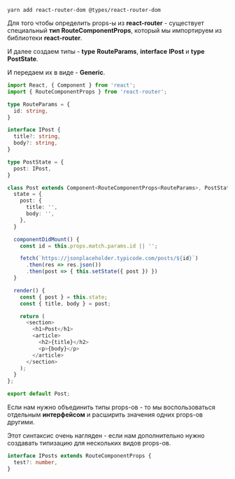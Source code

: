   

```Plain
yarn add react-router-dom @types/react-router-dom
```

Для того чтобы определить props-ы из **react-router** - существует специальный **тип RouteComponentProps**, который мы импортируем из библиотеки **react-router**.

И далее создаем типы - **type** **RouteParams**, **interface** **IPost** и **type** **PostState**.

И передаем их в виде - **Generic**.

```TypeScript
import React, { Component } from 'react';
import { RouteComponentProps } from 'react-router';

type RouteParams = {
  id: string,
}

interface IPost {
  title?: string,
  body?: string,
}

type PostState = {
  post: IPost,
}

class Post extends Component<RouteComponentProps<RouteParams>, PostState> {
  state = {
    post: {
      title: '',
      body: '',
    },
  }

  componentDidMount() {
    const id = this.props.match.params.id || '';

    fetch(`https://jsonplaceholder.typicode.com/posts/${id}`)
      .then(res => res.json())
      .then(post => { this.setState({ post }) })
  }

  render() {
    const { post } = this.state;
    const { title, body } = post;

    return (
      <section>
        <h1>Post</h1>
        <article>
          <h2>{title}</h2>
          <p>{body}</p>
        </article>
      </section>
    );
  }
};

export default Post;
```

Если нам нужно объединить типы props-ов - то мы воспользоваться отдельным **интерфейсом** и расширить значения одних props-ов другими.

Этот синтаксис очень нагляден - если нам дополнительно нужно создавать типизацию для нескольких видов props-ов.

```TypeScript
interface IPosts extends RouteComponentProps {
  test?: number,
}
```